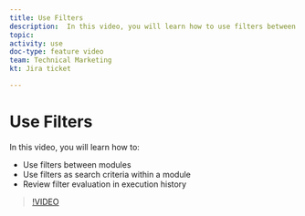 ```yaml
---
title: Use Filters
description:  In this video, you will learn how to use filters between modules and within a module, and review execution history, all in [!DNL Adobe Workfront Fusion].
topic: 
activity: use
doc-type: feature video
team: Technical Marketing
kt: Jira ticket 

---
```

# Use Filters

In this video, you will learn how to:

* Use filters between modules
* Use filters as search criteria within a module
* Review filter evaluation in execution history 

>[!VIDEO](https://video.tv.adobe.com/v/335265/?quality=12)
